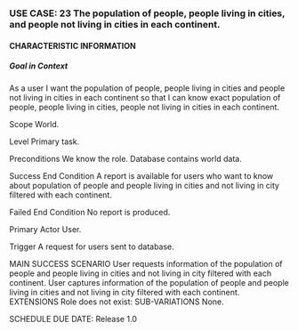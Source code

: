 ### USE CASE: 23 The population of people, people living in cities, and people not living in cities in each continent.
#### CHARACTERISTIC INFORMATION
##### Goal in Context
As a user I want the population of people, people living in cities and people not living in cities in each continent so that I can know exact population of people, people living in cities, people not living in cities in each continent.

Scope
World.

Level
Primary task.

Preconditions
We know the role. Database contains world data.

Success End Condition
A report is available for users who want to know about population of people and people living in cities and not living in city filtered with each continent.

Failed End Condition
No report is produced.

Primary Actor
User.

Trigger
A request for users sent to database.

MAIN SUCCESS SCENARIO
User requests information of the population of people and people living in cities and not living in city filtered with each continent.
User captures information of the population of people and people living in cities and not living in city filtered with each continent. 
EXTENSIONS
Role does not exist:
SUB-VARIATIONS
None.

SCHEDULE
DUE DATE: Release 1.0
